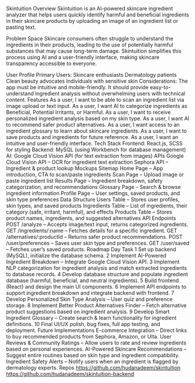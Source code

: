 Skintuition
Overview
Skintuition is an AI-powered skincare ingredient analyzer that helps users quickly identify harmful and beneficial ingredients in their skincare products by uploading an image of an ingredient list or pasting text.

Problem Space
Skincare consumers often struggle to understand the ingredients in their products, leading to the use of potentially harmful substances that may cause long-term damage. Skintuition simplifies this process using AI and a user-friendly interface, making skincare transparency accessible to everyone.

User Profile
Primary Users:
Skincare enthusiasts
Dermatology patients
Clean beauty advocates
Individuals with sensitive skin
Considerations:
The app must be intuitive and mobile-friendly.
It should provide easy-to-understand ingredient analysis without overwhelming users with technical content.
Features
As a user, I want to be able to scan an ingredient list via image upload or text input.
As a user, I want AI to categorize ingredients as Beneficial, Potential Irritants, or Harmful.
As a user, I want to receive personalized ingredient analysis based on my skin type.
As a user, I want AI to recommend safer product alternatives.
As a user, I want access to an ingredient glossary to learn about skincare ingredients.
As a user, I want to save products and ingredients for future reference.
As a user, I want an intuitive and user-friendly interface.
Tech Stack
Frontend: React.js, SCSS for styling
Backend: MySQL (using Workbench for database management)
AI: Google Cloud Vision API (for text extraction from images)
APIs
Google Cloud Vision API – OCR for ingredient text extraction
Sephora API – Ingredient & product lookup
Mockups
Sitemap
Home Page – App introduction, CTA to scan/paste ingredients
Scan Page – Upload image or paste ingredient list
Results Page – Ingredient breakdown, safety categorization, and recommendations
Glossary Page – Search & browse ingredient information
Profile Page – User settings, saved products, and skin type preferences
Data Structure
Users Table – Stores user profiles, skin types, and saved products
Ingredients Table – List of ingredients, their category (safe, irritant, harmful), and effects
Products Table – Stores product names, ingredients, and suggested alternatives
API Endpoints
POST /analyze – Accepts image/text input, returns categorized ingredients.
GET /ingredients/:name – Fetches details for a specific ingredient.
GET /alternatives/:productId – Returns safer product recommendations.
POST /user/preferences – Saves user skin type and preferences.
GET /user/saved – Fetches user’s saved products.
Roadmap
Day	Task
1	Set up backend (MySQL), initialize the database schema.
2	Implement AI-Powered Ingredient Breakdown – Integrate Google Cloud Vision API.
3	Implement NLP categorization for ingredient analysis and match extracted ingredients to database records.
4	Develop database structure and populate ingredient database (harmful, beneficial, and neutral ingredients).
5	Build frontend (React) and design the main UI components.
6	Implement API endpoints to support ingredient breakdown and integrate backend with frontend.
7	Develop Personalized Skin Type Analysis – User quiz and preference storage.
8	Implement Better Product Alternatives Finder – Fetch alternative product suggestions based on ingredient analysis.
9	Develop Smart Ingredient Glossary – Create search & learn functionality for ingredient definitions.
10	Final UI/UX polish, bug fixes, full app testing, and deployment.
Future Implementations
E-commerce Integration – Direct links to buy recommended products from Sephora, Amazon, or Ulta.
User Reviews & Community Ratings – Allow users to rate and review ingredients based on personal experiences.
AI-Powered Skincare Recommendations – Suggest entire routines based on skin type and ingredient compatibility.
Ingredient Safety Alerts – Notify users when an ingredient is flagged by dermatology experts.
Repos
https://github.com/hudanadeem/skintuition
https://github.com/hudanadeem/skintuition-backend
